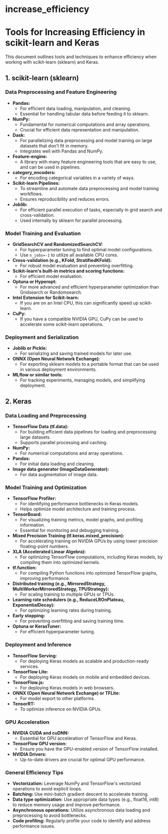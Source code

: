 # increase_efficiency
# Tools for Increasing Efficiency in scikit-learn and Keras

This document outlines tools and techniques to enhance efficiency when working with scikit-learn (sklearn) and Keras.

## 1. scikit-learn (sklearn)

### Data Preprocessing and Feature Engineering

* **Pandas:**
    * For efficient data loading, manipulation, and cleaning.
    * Essential for handling tabular data before feeding it to sklearn.
* **NumPy:**
    * Fundamental for numerical computations and array operations.
    * Crucial for efficient data representation and manipulation.
* **Dask:**
    * For parallelizing data preprocessing and model training on large datasets that don't fit in memory.
    * Integrates well with Pandas and NumPy.
* **Feature-engine:**
    * A library with many feature engineering tools that are easy to use, and can be used in pipelines.
* **category_encoders:**
    * For encoding categorical variables in a variety of ways.
* **Scikit-learn Pipelines:**
    * To streamline and automate data preprocessing and model training workflows.
    * Ensures reproducibility and reduces errors.
* **Joblib:**
    * For efficient parallel execution of tasks, especially in grid search and cross-validation.
    * Used internally by sklearn for parallel processing.

### Model Training and Evaluation

* **GridSearchCV and RandomizedSearchCV:**
    * For hyperparameter tuning to find optimal model configurations.
    * Use `n_jobs=-1` to utilize all available CPU cores.
* **Cross-validation (e.g., KFold, StratifiedKFold):**
    * For robust model evaluation and preventing overfitting.
* **Scikit-learn's built-in metrics and scoring functions:**
    * For efficient model evaluation.
* **Optuna or Hyperopt:**
    * For more advanced and efficient hyperparameter optimization than Gridsearch or Randomsearch.
* **Intel Extension for Scikit-learn:**
    * If you are on an Intel CPU, this can significantly speed up scikit-learn.
* **CuPy:**
    * If you have a compatible NVIDIA GPU, CuPy can be used to accelerate some scikit-learn operations.

### Deployment and Serialization

* **Joblib or Pickle:**
    * For serializing and saving trained models for later use.
* **ONNX (Open Neural Network Exchange):**
    * For exporting sklearn models to a portable format that can be used in various deployment environments.
* **MLflow or similar tools:**
    * For tracking experiments, managing models, and simplifying deployment.

## 2. Keras

### Data Loading and Preprocessing

* **TensorFlow Data (tf.data):**
    * For building efficient data pipelines for loading and preprocessing large datasets.
    * Supports parallel processing and caching.
* **NumPy:**
    * For numerical computations and array operations.
* **Pandas:**
    * For initial data loading and cleaning.
* **Image data generator (ImageDataGenerator):**
    * For data augmentation of image data.

### Model Training and Optimization

* **TensorFlow Profiler:**
    * For identifying performance bottlenecks in Keras models.
    * Helps optimize model architecture and training process.
* **TensorBoard:**
    * For visualizing training metrics, model graphs, and profiling information.
    * Essential for monitoring and debugging training.
* **Mixed Precision Training (tf.keras.mixed_precision):**
    * For accelerating training on NVIDIA GPUs by using lower precision floating-point numbers.
* **XLA (Accelerated Linear Algebra):**
    * For optimizing TensorFlow computations, including Keras models, by compiling them into optimized kernels.
* **tf.function:**
    * For compiling Python functions into optimized TensorFlow graphs, improving performance.
* **Distributed training (e.g., MirroredStrategy, MultiWorkerMirroredStrategy, TPUStrategy):**
    * For scaling training to multiple GPUs or TPUs.
* **Learning rate schedulers (e.g., ReduceLROnPlateau, ExponentialDecay):**
    * For optimizing learning rates during training.
* **Early stopping:**
    * For preventing overfitting and saving training time.
* **Optuna or KerasTuner:**
    * For efficient hyperparameter tuning.

### Deployment and Inference

* **TensorFlow Serving:**
    * For deploying Keras models as scalable and production-ready services.
* **TensorFlow Lite:**
    * For deploying Keras models on mobile and embedded devices.
* **TensorFlow.js:**
    * For deploying Keras models in web browsers.
* **ONNX (Open Neural Network Exchange) or TFLite:**
    * For model export to other platforms.
* **TensorRT:**
    * To optimize inference on NVIDIA GPUs.

### GPU Acceleration

* **NVIDIA CUDA and cuDNN:**
    * Essential for GPU acceleration of TensorFlow and Keras.
* **TensorFlow GPU version:**
    * Ensure you have the GPU-enabled version of TensorFlow installed.
* **NVIDIA Drivers:**
    * Up-to-date drivers are crucial for optimal GPU performance.

### General Efficiency Tips

* **Vectorization:** Leverage NumPy and TensorFlow's vectorized operations to avoid explicit loops.
* **Batching:** Use mini-batch gradient descent to accelerate training.
* **Data type optimization:** Use appropriate data types (e.g., float16, int8) to reduce memory usage and improve performance.
* **Asynchronous operations:** Utilize asynchronous data loading and preprocessing to avoid bottlenecks.
* **Code profiling:** Regularly profile your code to identify and address performance issues.
